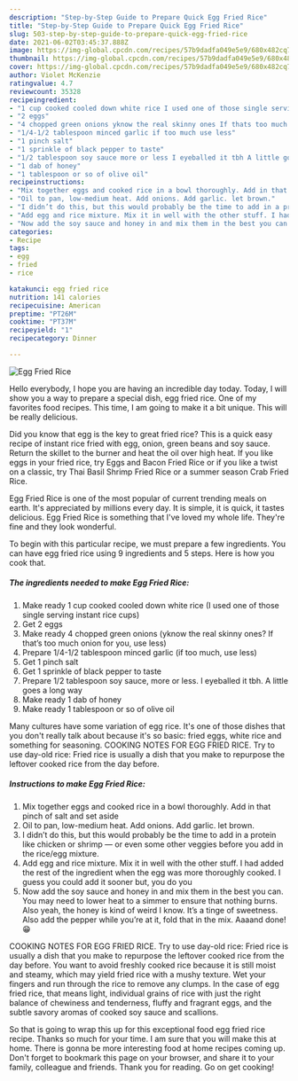 ```yaml
---
description: "Step-by-Step Guide to Prepare Quick Egg Fried Rice"
title: "Step-by-Step Guide to Prepare Quick Egg Fried Rice"
slug: 503-step-by-step-guide-to-prepare-quick-egg-fried-rice
date: 2021-06-02T03:45:37.888Z
image: https://img-global.cpcdn.com/recipes/57b9dadfa049e5e9/680x482cq70/egg-fried-rice-recipe-main-photo.jpg
thumbnail: https://img-global.cpcdn.com/recipes/57b9dadfa049e5e9/680x482cq70/egg-fried-rice-recipe-main-photo.jpg
cover: https://img-global.cpcdn.com/recipes/57b9dadfa049e5e9/680x482cq70/egg-fried-rice-recipe-main-photo.jpg
author: Violet McKenzie
ratingvalue: 4.7
reviewcount: 35328
recipeingredient:
- "1 cup cooked cooled down white rice I used one of those single serving instant rice cups"
- "2 eggs"
- "4 chopped green onions yknow the real skinny ones If thats too much onion for you use less"
- "1/4-1/2 tablespoon minced garlic if too much use less"
- "1 pinch salt"
- "1 sprinkle of black pepper to taste"
- "1/2 tablespoon soy sauce more or less I eyeballed it tbh A little goes a long way"
- "1 dab of honey"
- "1 tablespoon or so of olive oil"
recipeinstructions:
- "Mix together eggs and cooked rice in a bowl thoroughly. Add in that pinch of salt and set aside"
- "Oil to pan, low-medium heat. Add onions. Add garlic. let brown."
- "I didn’t do this, but this would probably be the time to add in a protein like chicken or shrimp — or even some other veggies before you add in the rice/egg mixture."
- "Add egg and rice mixture. Mix it in well with the other stuff. I had added the rest of the ingredient when the egg was more thoroughly cooked. I guess you could add it sooner but, you do you"
- "Now add the soy sauce and honey in and mix them in the best you can. You may need to lower heat to a simmer to ensure that nothing burns. Also yeah, the honey is kind of weird I know. It’s a tinge of sweetness. Also add the pepper while you’re at it, fold that in the mix. Aaaand done! 😁"
categories:
- Recipe
tags:
- egg
- fried
- rice

katakunci: egg fried rice 
nutrition: 141 calories
recipecuisine: American
preptime: "PT26M"
cooktime: "PT37M"
recipeyield: "1"
recipecategory: Dinner

---
```



![Egg Fried Rice](https://img-global.cpcdn.com/recipes/57b9dadfa049e5e9/680x482cq70/egg-fried-rice-recipe-main-photo.jpg)

Hello everybody, I hope you are having an incredible day today. Today, I will show you a way to prepare a special dish, egg fried rice. One of my favorites food recipes. This time, I am going to make it a bit unique. This will be really delicious.

Did you know that egg is the key to great fried rice? This is a quick easy recipe of instant rice fried with egg, onion, green beans and soy sauce. Return the skillet to the burner and heat the oil over high heat. If you like eggs in your fried rice, try Eggs and Bacon Fried Rice or if you like a twist on a classic, try Thai Basil Shrimp Fried Rice or a summer season Crab Fried Rice.

Egg Fried Rice is one of the most popular of current trending meals on earth. It's appreciated by millions every day. It is simple, it is quick, it tastes delicious. Egg Fried Rice is something that I've loved my whole life. They're fine and they look wonderful.


To begin with this particular recipe, we must prepare a few ingredients. You can have egg fried rice using 9 ingredients and 5 steps. Here is how you cook that.

<!--inarticleads1-->

##### The ingredients needed to make Egg Fried Rice:

1. Make ready 1 cup cooked cooled down white rice (I used one of those single serving instant rice cups)
1. Get 2 eggs
1. Make ready 4 chopped green onions (yknow the real skinny ones? If that’s too much onion for you, use less)
1. Prepare 1/4-1/2 tablespoon minced garlic (if too much, use less)
1. Get 1 pinch salt
1. Get 1 sprinkle of black pepper to taste
1. Prepare 1/2 tablespoon soy sauce, more or less. I eyeballed it tbh. A little goes a long way
1. Make ready 1 dab of honey
1. Make ready 1 tablespoon or so of olive oil


Many cultures have some variation of egg rice. It&#39;s one of those dishes that you don&#39;t really talk about because it&#39;s so basic: fried eggs, white rice and something for seasoning. COOKING NOTES FOR EGG FRIED RICE. Try to use day-old rice: Fried rice is usually a dish that you make to repurpose the leftover cooked rice from the day before. 

<!--inarticleads2-->

##### Instructions to make Egg Fried Rice:

1. Mix together eggs and cooked rice in a bowl thoroughly. Add in that pinch of salt and set aside
1. Oil to pan, low-medium heat. Add onions. Add garlic. let brown.
1. I didn’t do this, but this would probably be the time to add in a protein like chicken or shrimp — or even some other veggies before you add in the rice/egg mixture.
1. Add egg and rice mixture. Mix it in well with the other stuff. I had added the rest of the ingredient when the egg was more thoroughly cooked. I guess you could add it sooner but, you do you
1. Now add the soy sauce and honey in and mix them in the best you can. You may need to lower heat to a simmer to ensure that nothing burns. Also yeah, the honey is kind of weird I know. It’s a tinge of sweetness. Also add the pepper while you’re at it, fold that in the mix. Aaaand done! 😁


COOKING NOTES FOR EGG FRIED RICE. Try to use day-old rice: Fried rice is usually a dish that you make to repurpose the leftover cooked rice from the day before. You want to avoid freshly cooked rice because it is still moist and steamy, which may yield fried rice with a mushy texture. Wet your fingers and run through the rice to remove any clumps. In the case of egg fried rice, that means light, individual grains of rice with just the right balance of chewiness and tenderness, fluffy and fragrant eggs, and the subtle savory aromas of cooked soy sauce and scallions. 

So that is going to wrap this up for this exceptional food egg fried rice recipe. Thanks so much for your time. I am sure that you will make this at home. There is gonna be more interesting food at home recipes coming up. Don't forget to bookmark this page on your browser, and share it to your family, colleague and friends. Thank you for reading. Go on get cooking!
